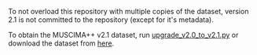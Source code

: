 To not overload this repository with multiple copies of the dataset, version 2.1 is not committed to the repository (except for it's metadata).

To obtain the MUSCIMA++ v2.1 dataset, run [upgrade_v2.0_to_v2.1.py](../upgrade_v2.0_to_v2.1.py)
or download the dataset from [here](TBD).

